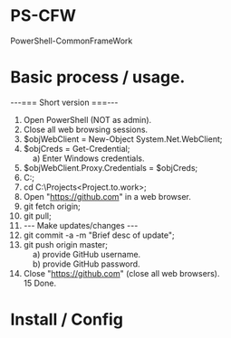# PS-CFW
PowerShell-CommonFrameWork

# Basic process / usage.
---=== Short version ===---<BR>
 1) Open PowerShell (NOT as admin).<BR>
 2) Close all web browsing sessions.<BR>
 3) $objWebClient = New-Object System.Net.WebClient;<BR>
 4) $objCreds = Get-Credential;<BR>
  &nbsp; &nbsp; a) Enter Windows credentials.<BR>
 5) $objWebClient.Proxy.Credentials = $objCreds;<BR>
 6) C:;<BR>
 7) cd C:\Projects\<Project.to.work>;<BR>
 8) Open "https://github.com" in a web browser.<BR>
 9) git fetch origin;<BR>
10) git pull;<BR>
11) --- Make updates/changes ---<BR>
12) git commit -a -m "Brief desc of update";<BR>
13) git push origin master;<BR>
 &nbsp; &nbsp; a) provide GitHub username.<BR>
 &nbsp; &nbsp; b) provide GitHub password.<BR>
14) Close "https://github.com" (close all web browsers).<BR>
15 Done.<BR>

# Install / Config
